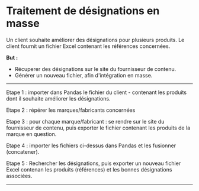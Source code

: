 # Traitement de désignations en masse

Un client souhaite améliorer des désignations pour plusieurs produits. Le client fournit un fichier Excel contenant les références concernées.

__But :__

- Récuperer des désignations sur le site du fournisseur de contenu. 
- Générer un nouveau fichier, afin d'intégration en masse.

-------------------------------------------------------------------------------------------------------------------------------------------------------------------

Etape 1 : importer dans Pandas le fichier du client - contenant les produits dont il souhaite améliorer les désignations.

Etape 2 : répérer les marques/fabricants concernées

Etape 3 : pour chaque marque/fabricant : se rendre sur le site du fournisseur de contenu, puis exporter le fichier contenant les produits de la marque en question.
<!-- __Note :__ le fichier export étant lourd, le choix a été fait de traiter les marques par groupe de 2. -->

Etape 4 : importer les fichiers ci-dessus dans Pandas et les fusionner (concatener).

Etape 5 : Rechercher les désignations, puis exporter un nouveau fichier Excel contenan les produits (références) et les bonnes désignations associées.

-------------------------------------------------------------------------------------------------------------------------------------------------------------------

